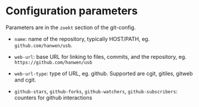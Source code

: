 
# Configuration parameters

Parameters are in the `zoekt` section of the git-config.

* `name`: name of the repository, typically HOST/PATH, eg. `github.com/hanwen/usb`.

* `web-url`: base URL for linking to files, commits, and the repository, eg.
`https://github.com/hanwen/usb`

* `web-url-type`: type of URL, eg. github. Supported are cgit,
  gitiles, gitweb and cgit.

* `github-stars`, `github-forks`, `github-watchers`,
  `github-subscribers`: counters for github interactions
